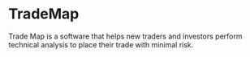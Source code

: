 # TradeMap
Trade Map is a software that helps new traders and investors perform technical analysis to place their trade with minimal risk.

